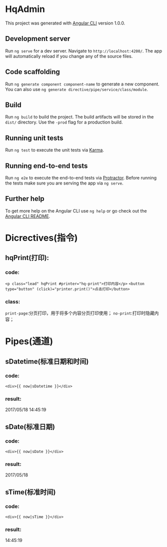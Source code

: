 # HqAdmin

This project was generated with [Angular CLI](https://github.com/angular/angular-cli) version 1.0.0.

## Development server

Run `ng serve` for a dev server. Navigate to `http://localhost:4200/`. The app will automatically reload if you change any of the source files.

## Code scaffolding

Run `ng generate component component-name` to generate a new component. You can also use `ng generate directive/pipe/service/class/module`.

## Build

Run `ng build` to build the project. The build artifacts will be stored in the `dist/` directory. Use the `-prod` flag for a production build.

## Running unit tests

Run `ng test` to execute the unit tests via [Karma](https://karma-runner.github.io).

## Running end-to-end tests

Run `ng e2e` to execute the end-to-end tests via [Protractor](http://www.protractortest.org/).
Before running the tests make sure you are serving the app via `ng serve`.

## Further help

To get more help on the Angular CLI use `ng help` or go check out the [Angular CLI README](https://github.com/angular/angular-cli/blob/master/README.md).

# Dicrectives(指令)

## hqPrint(打印):

### code:

`<p class="lead" hqPrint #printer="hq-print">打印内容</p>`
`<button type="button" (click)="printer.print()">点击打印</button>`

### class:

`print-page`:分页打印，用于将多个内容分页打印使用；
`no-print`:打印时隐藏内容；

# Pipes(通道)

## sDatetime(标准日期和时间)

### code:

`<div>{{ now|sDatetime }}</div>`

### result:

2017/05/18 14:45:19

## sDate(标准日期)

### code:

`<div>{{ now|sDate }}</div>`

### result:

2017/05/18

## sTime(标准时间)

### code:

`<div>{{ now|sTime }}</div>`

### result:

14:45:19